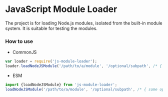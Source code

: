 # JavaScript Module Loader

The project is for loading Node.js modules, isolated from the built-in module system.
It is suitable for testing the modules.

### How to use

* CommonJS

```javascript
var loader = require('js-module-loader');
loader.loadNodeJSModule('/path/to/a/module', '/optional/subpath', /* { some options } */);
```

* ESM

```javascript
import {loadNodeJSModule} from 'js-module-loader';
loadNodeJSModule('/path/to/a/module', '/optional/subpath', /* { some options } */);
```